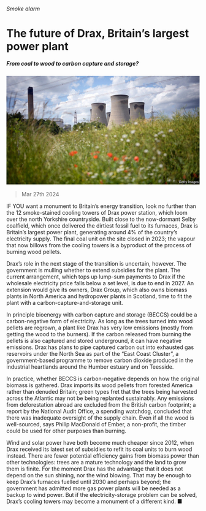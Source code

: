 ###### Smoke alarm

# The future of Drax, Britain’s largest power plant 

##### From coal to wood to carbon capture and storage? 

![image](images/20240330_BRP504.jpg) 

> Mar 27th 2024 

IF YOU want a monument to Britain’s energy transition, look no further than the 12 smoke-stained cooling towers of Drax power station, which loom over the north Yorkshire countryside. Built close to the now-dormant Selby coalfield, which once delivered the dirtiest fossil fuel to its furnaces, Drax is Britain’s largest power plant, generating around 4% of the country’s electricity supply. The final coal unit on the site closed in 2023; the vapour that now billows from the cooling towers is a byproduct of the process of burning wood pellets. 

Drax’s role in the next stage of the transition is uncertain, however. The government is mulling whether to extend subsidies for the plant. The current arrangement, which tops up lump-sum payments to Drax if the wholesale electricity price falls below a set level, is due to end in 2027. An extension would give its owners, Drax Group, which also owns biomass plants in North America and hydropower plants in Scotland, time to fit the plant with a carbon-capture-and-storage unit. 

In principle bioenergy with carbon capture and storage (BECCS) could be a carbon-negative form of electricity. As long as the trees turned into wood pellets are regrown, a plant like Drax has very low emissions (mostly from getting the wood to the burners). If the carbon released from burning the pellets is also captured and stored underground, it can have negative emissions. Drax has plans to pipe captured carbon out into exhausted gas reservoirs under the North Sea as part of the “East Coast Cluster”, a government-based programme to remove carbon dioxide produced in the industrial heartlands around the Humber estuary and on Teesside. 

In practice, whether BECCS is carbon-negative depends on how the original biomass is gathered. Drax imports its wood pellets from forested America rather than denuded Britain; green types fret that the trees being harvested across the Atlantic may not be being replanted sustainably. Any emissions from deforestation abroad are excluded from the British carbon footprint; a report by the National Audit Office, a spending watchdog, concluded that there was inadequate oversight of the supply chain. Even if all the wood is well-sourced, says Philip MacDonald of Ember, a non-profit, the timber could be used for other purposes than burning.

Wind and solar power have both become much cheaper since 2012, when Drax received its latest set of subsidies to refit its coal units to burn wood instead. There are fewer potential efficiency gains from biomass power than other technologies: trees are a mature technology and the land to grow them is finite. For the moment Drax has the advantage that it does not depend on the sun shining, nor the wind blowing. That may be enough to keep Drax’s furnaces fuelled until 2030 and perhaps beyond; the government has admitted more gas power plants will be needed as a backup to wind power. But if the electricity-storage problem can be solved, Drax’s cooling towers may become a monument of a different kind. ■


